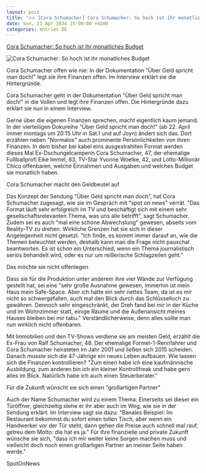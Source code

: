 ```yaml
---
layout: post
title: "🔥🔥 [Cora Schumacher] Cora Schumacher: So hoch ist ihr monatliches Budget"
date: Sun, 21 Apr 2024 19:00:00 +0200
categories: entries DE
---
```

[Cora Schumacher: So hoch ist ihr monatliches Budget](https://www.gala.de/stars/news/cora-schumacher--so-hoch-ist-ihr-monatliches-budget-24071156.html)

![Cora Schumacher: So hoch ist ihr monatliches Budget](https://image.gala.de/24071900/t/fN/v4/w1440/r1.7778/-/cora-schumacher.jpg)

Cora Schumacher offen wie nie: In der Dokumentation "Über Geld spricht man doch!" legt sie ihre Finanzen offen. Im Interview erklärt sie die Hintergründe.

Cora Schumacher geht in der Dokumentation "Über Geld spricht man doch!" in die Vollen und legt ihre Finanzen offen. Die Hintergründe dazu erklärt sie nun in einem Interview.

Gerne über die eigenen Finanzen sprechen, macht eigentlich kaum jemand. In der vierteiligen Dokureihe "Über Geld spricht man doch!" (ab 22. April immer montags um 20:15 Uhr in Sat.1 und auf Joyn) ändert sich das. Dort erzählen neben "Normalos" auch prominente Persönlichkeiten von ihren Finanzen. In dem bisher bei kabel eins ausgestrahlten Format werden dieses Mal Ex-Dschungelcamperin Cora Schumacher, 47, der ehemalige Fußballprofi Eike Immel, 63, TV-Star Yvonne Woelke, 42, und Lotto-Millionär Chico offenbaren, welche Einnahmen und Ausgaben und welches Budget sie monatlich haben.

Cora Schumacher macht den Geldbeutel auf

Das Konzept der Sendung "Über Geld spricht man doch", hat Cora Schumacher zugesagt, wie sie im Gespräch mit "spot on news" verrät. "Das Format läuft sehr erfolgreich im TV und beschäftigt sich mit einem sehr gesellschaftsrelevanten Thema, was uns alle betrifft", sagt Schumacher. Zudem sei es auch "mal eine schöne Abwechslung" gewesen, abseits vom Reality-TV zu drehen. Wirkliche Grenzen hat sie sich in dieser Angelegenheit nicht gesetzt. "Ich finde, es kommt immer darauf an, wie die Themen beleuchtet werden, deshalb kann man die Frage nicht pauschal beantworten. Es ist schon ein Unterschied, wenn ein Thema journalistisch seriös behandelt wird, oder es nur um reißerische Schlagzeilen geht."

Das möchte sie nicht offenlegen

Dass sie für die Produktion unter anderem ihre vier Wände zur Verfügung gestellt hat, sei eine "sehr große Ausnahme gewesen, immerhin ist mein Haus mein Safe-Space. Aber ich hatte ein sehr nettes Team, da ist es mir nicht so schwergefallen, auch mal den Blick durch das Schlüsselloch zu gewähren. Dennoch sehr eingeschränkt, der Dreh fand bei mir in der Küche und im Wohnzimmer statt, einige Räume und die Außenansicht meines Hauses bleiben bei mir tabu." Verständlicherweise, denn alles sollte man nun wirklich nicht offenbaren.

Mit Immobilien und den TV-Shows verdiene sie am meisten Geld, erzählt die Ex-Frau von Ralf Schumacher, 48. Der ehemalige Formel-1-Rennfahrer und Cora Schumacher heirateten im Jahr 2001 und ließen sich 2015 scheiden. Danach musste sich die 47-Jährige ein neues Leben aufbauen. Wie lassen sich die Finanzen kontrollieren? "Zum einen habe ich eine kaufmännische Ausbildung, zum anderen bin ich ein kleiner Kontrollfreak und habe gern alles im Blick. Natürlich habe ich auch einen Steuerberater."

Für die Zukunft wünscht sie sich einen "großartigen Partner"

Auch der Name Schumacher wird zu einem Thema: Einerseits sei dieser ein Türöffner, gleichzeitig stehe er ihr aber auch im Weg, wie sie in der Sendung erklärt. Im Interview sagt sie dazu: "Banales Beispiel: Im Restaurant bekommst du sofort einen tollen Tisch, aber wenn ein Handwerker vor der Tür steht, dann gehen die Preise auch schnell mal rauf, getreu dem Motto: die hat es ja." Für ihre finanzielle und private Zukunft wünsche sie sich, "dass ich mir weiter keine Sorgen machen muss und vielleicht doch noch einen großartigen Partner an meiner Seite haben werde."

SpotOnNews

